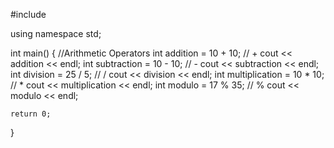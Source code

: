 #include <iostream>

using namespace std;

int main()
{
    //Arithmetic Operators
    int addition = 10 + 10; // +
    cout << addition << endl;
    int subtraction = 10 - 10; // -
    cout << subtraction << endl;
    int division = 25 / 5; // /
    cout << division << endl;
    int multiplication = 10 * 10; // *
    cout << multiplication << endl;
    int modulo = 17 % 35; // %
    cout << modulo << endl;
    

    return 0;
}
